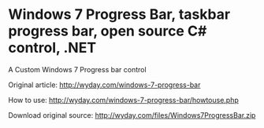 # Windows 7 Progress Bar, taskbar progress bar, open source C# control, .NET
A Custom Windows 7 Progress bar control

Original article: http://wyday.com/windows-7-progress-bar

How to use: http://wyday.com/windows-7-progress-bar/howtouse.php

Download original source: http://wyday.com/files/Windows7ProgressBar.zip